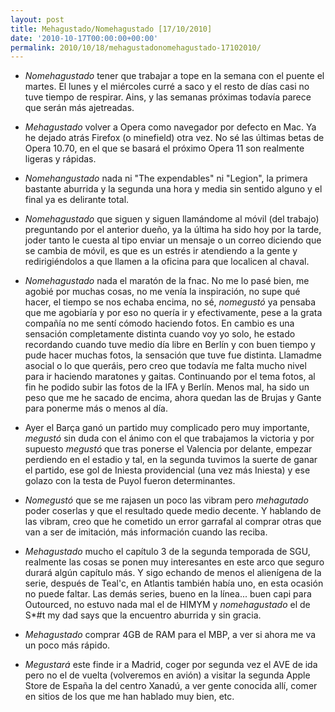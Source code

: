 ```yaml
---
layout: post
title: Mehagustado/Nomehagustado [17/10/2010]
date: '2010-10-17T00:00:00+00:00'
permalink: 2010/10/18/mehagustadonomehagustado-17102010/
---
```

- *Nomehagustado* tener que trabajar a tope en la semana con el puente el martes. El lunes y el miércoles curré a saco y el resto de días casi no tuve tiempo de respirar. Ains, y las semanas próximas todavía parece que serán más ajetreadas.

- *Mehagustado* volver a Opera como navegador por defecto en Mac. Ya he dejado atrás Firefox (o minefield) otra vez. No sé las últimas betas de Opera 10.70, en el que se basará el próximo Opera 11 son realmente ligeras y rápidas.

- *Nomehangustado* nada ni "The expendables" ni "Legion", la primera bastante aburrida y la segunda una hora y media sin sentido alguno y el final ya es delirante total.

- *Nomehagustado* que siguen y siguen llamándome al móvil (del trabajo) preguntando por el anterior dueño, ya la última ha sido hoy por la tarde, joder tanto le cuesta al tipo enviar un mensaje o un correo diciendo que se cambia de móvil, es que es un estrés ir atendiendo a la gente y redirigiéndolos a que llamen a la oficina para que localicen al chaval.

- *Nomehagustado* nada el maratón de la fnac. No me lo pasé bien, me agobié por muchas cosas, no me venía la inspiración, no supe qué hacer, el tiempo se nos echaba encima, no sé, *nomegustó* ya pensaba que me agobiaría y por eso no quería ir y efectivamente, pese a la grata compañía no me sentí cómodo haciendo fotos. En cambio es una sensación completamente distinta cuando voy yo solo, he estado recordando cuando tuve medio día libre en Berlín y con buen tiempo y pude hacer muchas fotos, la sensación que tuve fue distinta. Llamadme asocial o lo que queráis, pero creo que todavía me falta mucho nivel para ir haciendo maratones y gaitas. Continuando por el tema fotos, al fin he podido subir las fotos de la IFA y Berlín. Menos mal, ha sido un peso que me he sacado de encima, ahora quedan las de Brujas y Gante para ponerme más o menos al día.

- Ayer el Barça ganó un partido muy complicado pero muy importante, *megustó* sin duda con el ánimo con el que trabajamos la victoria y por supuesto *megustó* que tras ponerse el Valencia por delante, empezar perdiendo en el estadio y tal, en la segunda tuvimos la suerte de ganar el partido, ese gol de Iniesta providencial (una vez más Iniesta) y ese golazo con la testa de Puyol fueron determinantes. 

- *Nomegustó* que se me rajasen un poco las vibram pero *mehagutado* poder coserlas y que el resultado quede medio decente. Y hablando de las vibram, creo que he cometido un error garrafal al comprar otras que van a ser de imitación, más información cuando las reciba.

- *Mehagustado* mucho el capítulo 3 de la segunda temporada de SGU, realmente las cosas se ponen muy interesantes en este arco que seguro durará algún capítulo más. Y sigo echando de menos el alienígena de la serie, después de Teal'c, en Atlantis también había uno, en esta ocasión no puede faltar. Las demás series, bueno en la línea... buen capi para Outourced, no estuvo nada mal el de HIMYM y *nomehagustado* el de S*#t my dad says que la encuentro aburrida y sin gracia.

- *Mehagustado* comprar 4GB de RAM para el MBP, a ver si ahora me va un poco más rápido. 

- *Megustará* este finde ir a Madrid, coger por segunda vez el AVE de ida pero no el de vuelta (volveremos en avión) a visitar la segunda Apple Store de España la del centro Xanadú, a ver gente conocida allí, comer en sitios de los que me han hablado muy bien, etc.
